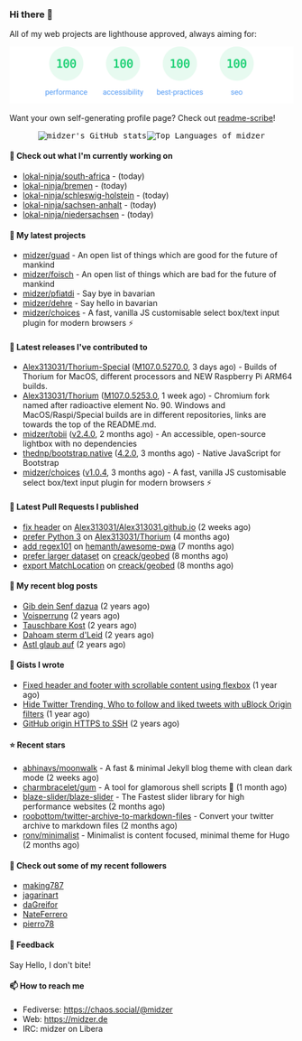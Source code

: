 ### Hi there 👋

All of my web projects are lighthouse approved, always aiming for:

<p align="center">
  <kbd><img src="https://github.com/midzer/midzer/blob/master/lighthouse.svg" alt="Lighthouse score 100s"></kbd>
</p>

Want your own self-generating profile page? Check out [readme-scribe](https://github.com/muesli/readme-scribe)!

<p align="center">
  <kbd><img src="https://github-readme-stats.vercel.app/api?username=midzer&show_icons=true&hide_title=true&hide_border=true&theme=tokyonight" alt="midzer's GitHub stats"><img height="165" src="https://github-readme-stats.vercel.app/api/top-langs/?username=midzer&layout=compact&langs_count=8&hide_border=true&theme=tokyonight" alt="Top Languages of midzer"></kbd>
</p>

#### 👷 Check out what I'm currently working on

- [lokal-ninja/south-africa](https://github.com/lokal-ninja/south-africa) -  (today)
- [lokal-ninja/bremen](https://github.com/lokal-ninja/bremen) -  (today)
- [lokal-ninja/schleswig-holstein](https://github.com/lokal-ninja/schleswig-holstein) -  (today)
- [lokal-ninja/sachsen-anhalt](https://github.com/lokal-ninja/sachsen-anhalt) -  (today)
- [lokal-ninja/niedersachsen](https://github.com/lokal-ninja/niedersachsen) -  (today)

#### 🌱 My latest projects

- [midzer/guad](https://github.com/midzer/guad) - An open list of things which are good for the future of mankind
- [midzer/foisch](https://github.com/midzer/foisch) - An open list of things which are bad for the future of mankind
- [midzer/pfiatdi](https://github.com/midzer/pfiatdi) - Say bye in bavarian
- [midzer/dehre](https://github.com/midzer/dehre) - Say hello in bavarian
- [midzer/choices](https://github.com/midzer/choices) - A fast, vanilla JS customisable select box/text input plugin for modern browsers ⚡

#### 🔭 Latest releases I've contributed to

- [Alex313031/Thorium-Special](https://github.com/Alex313031/Thorium-Special) ([M107.0.5270.0](https://github.com/Alex313031/Thorium-Special/releases/tag/M107.0.5270.0), 3 days ago) - Builds of Thorium for MacOS, different processors and NEW Raspberry Pi ARM64 builds.
- [Alex313031/Thorium](https://github.com/Alex313031/Thorium) ([M107.0.5253.0](https://github.com/Alex313031/Thorium/releases/tag/M107.0.5253.0), 1 week ago) - Chromium fork named after radioactive element No. 90. Windows and MacOS/Raspi/Special builds are in different repositories, links are towards the top of the README.md.
- [midzer/tobii](https://github.com/midzer/tobii) ([v2.4.0](https://github.com/midzer/tobii/releases/tag/v2.4.0), 2 months ago) - An accessible, open-source lightbox with no dependencies
- [thednp/bootstrap.native](https://github.com/thednp/bootstrap.native) ([4.2.0](https://github.com/thednp/bootstrap.native/releases/tag/4.2.0), 3 months ago) - Native JavaScript for Bootstrap
- [midzer/choices](https://github.com/midzer/choices) ([v1.0.4](https://github.com/midzer/choices/releases/tag/v1.0.4), 3 months ago) - A fast, vanilla JS customisable select box/text input plugin for modern browsers ⚡

#### 🔨 Latest Pull Requests I published

- [fix header](https://github.com/Alex313031/Alex313031.github.io/pull/2) on [Alex313031/Alex313031.github.io](https://github.com/Alex313031/Alex313031.github.io) (2 weeks ago)
- [prefer Python 3](https://github.com/Alex313031/Thorium/pull/21) on [Alex313031/Thorium](https://github.com/Alex313031/Thorium) (4 months ago)
- [add regex101](https://github.com/hemanth/awesome-pwa/pull/246) on [hemanth/awesome-pwa](https://github.com/hemanth/awesome-pwa) (7 months ago)
- [prefer larger dataset](https://github.com/creack/geobed/pull/2) on [creack/geobed](https://github.com/creack/geobed) (8 months ago)
- [export MatchLocation](https://github.com/creack/geobed/pull/1) on [creack/geobed](https://github.com/creack/geobed) (8 months ago)

#### 📜 My recent blog posts

- [Gib dein Senf dazua](https://ampergai.de/2021/02/001/) (2 years ago)
- [Voisperrung](https://ampergai.de/2020/08/001/) (2 years ago)
- [Tauschbare Kost](https://ampergai.de/2020/04/001/) (2 years ago)
- [Dahoam sterm d&#39;Leid](https://ampergai.de/2020/03/001/) (2 years ago)
- [Astl glaub auf](https://ampergai.de/2020/02/001/) (2 years ago)

#### 📓 Gists I wrote

- [Fixed header and footer with scrollable content using flexbox](https://gist.github.com/3893ce8c0bec6f805ec1a7bb3269775d) (1 year ago)
- [Hide Twitter Trending, Who to follow and liked tweets with uBlock Origin filters](https://gist.github.com/1afc39bdf5adbfe0020d1c2212b76b87) (1 year ago)
- [GitHub origin HTTPS to SSH](https://gist.github.com/3ceba8ad7d956e02d9e920b121d8d059) (2 years ago)

#### ⭐ Recent stars

- [abhinavs/moonwalk](https://github.com/abhinavs/moonwalk) - A fast &amp; minimal Jekyll blog theme with clean dark mode (2 weeks ago)
- [charmbracelet/gum](https://github.com/charmbracelet/gum) - A tool for glamorous shell scripts 🎀 (1 month ago)
- [blaze-slider/blaze-slider](https://github.com/blaze-slider/blaze-slider) - The Fastest slider library for high performance websites (2 months ago)
- [roobottom/twitter-archive-to-markdown-files](https://github.com/roobottom/twitter-archive-to-markdown-files) - Convert your twitter archive to markdown files (2 months ago)
- [ronv/minimalist](https://github.com/ronv/minimalist) - Minimalist is content focused, minimal theme for Hugo (2 months ago)

#### 👯 Check out some of my recent followers

- [making787](https://github.com/making787)
- [jagarinart](https://github.com/jagarinart)
- [daGreifor](https://github.com/daGreifor)
- [NateFerrero](https://github.com/NateFerrero)
- [pierro78](https://github.com/pierro78)

#### 💬 Feedback

Say Hello, I don't bite!

#### 📫 How to reach me

- Fediverse: https://chaos.social/@midzer
- Web: https://midzer.de
- IRC: midzer on Libera
